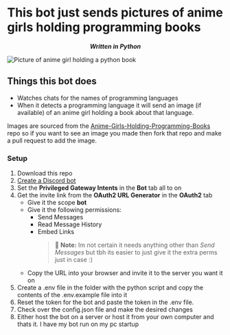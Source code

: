 # This bot just sends pictures of anime girls holding programming books

<center><strong><em>Written in Python</em></strong> </center>  

![Picture of anime girl holding a python book](https://raw.githubusercontent.com/cat-milk/Anime-Girls-Holding-Programming-Books/master/Python/Tomoe_Takasago_With_Python_Books.jpg)

## Things this bot does

* Watches chats for the names of programming languages
* When it detects a programming language it will send an image (if available) of an anime girl holding a book about that language.  

Images are sourced from the [Anime-Girls-Holding-Programming-Books](https://github.com/cat-milk/Anime-Girls-Holding-Programming-Books "Probably the worlds most important repo") repo so if you want to see an image you made then fork that repo and make a pull request to add the image.

### Setup

1. Download this repo
2. [Create a Discord bot](https://discordpy.readthedocs.io/en/stable/discord.html "A tutorial by discordpy")
3. Set the **Privileged Gateway Intents** in the **Bot** tab all to on
4. Get the invite link from the **OAuth2 URL Generator** in the **OAuth2** tab
    * Give it the scope **bot**
    * Give it the following permissions:
        * Send Messages
        * Read Message History
        * Embed Links
            > :memo: **Note:** Im not certain it needs anything other than *Send Messages* but tbh its easier to just give it the extra perms just in case :)
    * Copy the URL into your browser and invite it to the server you want it on
5. Create a .env file in the folder with the python script and copy the contents of the .env.example file into it
6. Reset the token for the bot and paste the token in the .env file.
7. Check over the config.json file and make the desired changes
8. Either host the bot on a server or host it from your own computer and thats it. I have my bot run on my pc startup
